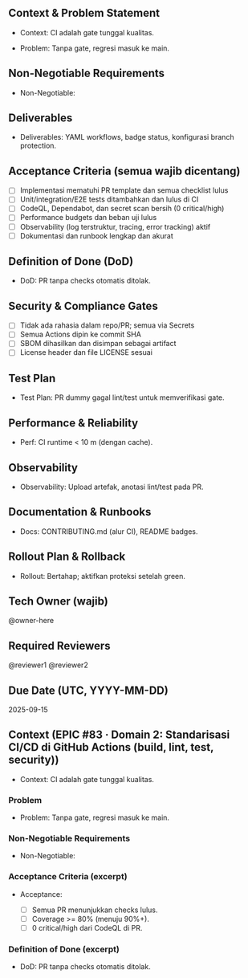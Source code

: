 <!-- AUTO:ENTERPRISE_TEMPLATE_V1 BEGIN -->
<!-- epic:#83 domain:2:Standarisasi CI/CD di GitHub Actions (build, lint, test, security) generated:2025-08-23T16:29:13.294Z -->
## Context & Problem Statement
- Context: CI adalah gate tunggal kualitas.

- Problem: Tanpa gate, regresi masuk ke main.

## Non-Negotiable Requirements
- Non-Negotiable:

## Deliverables
- Deliverables: YAML workflows, badge status, konfigurasi branch protection.

## Acceptance Criteria (semua wajib dicentang)
- [ ] Implementasi mematuhi PR template dan semua checklist lulus
- [ ] Unit/integration/E2E tests ditambahkan dan lulus di CI
- [ ] CodeQL, Dependabot, dan secret scan bersih (0 critical/high)
- [ ] Performance budgets dan beban uji lulus
- [ ] Observability (log terstruktur, tracing, error tracking) aktif
- [ ] Dokumentasi dan runbook lengkap dan akurat

## Definition of Done (DoD)
- DoD: PR tanpa checks otomatis ditolak.

## Security & Compliance Gates
- [ ] Tidak ada rahasia dalam repo/PR; semua via Secrets
- [ ] Semua Actions dipin ke commit SHA
- [ ] SBOM dihasilkan dan disimpan sebagai artifact
- [ ] License header dan file LICENSE sesuai

## Test Plan
- Test Plan: PR dummy gagal lint/test untuk memverifikasi gate.

## Performance & Reliability
- Perf: CI runtime < 10 m (dengan cache).

## Observability
- Observability: Upload artefak, anotasi lint/test pada PR.

## Documentation & Runbooks
- Docs: CONTRIBUTING.md (alur CI), README badges.

## Rollout Plan & Rollback
- Rollout: Bertahap; aktifkan proteksi setelah green.

## Tech Owner (wajib)
@owner-here

## Required Reviewers
@reviewer1 @reviewer2

## Due Date (UTC, YYYY-MM-DD)
2025-09-15
<!-- AUTO:ENTERPRISE_TEMPLATE_V1 END -->

<!-- AUTO:CONTEXT_V1 BEGIN -->
<!-- parent:#5 epic:#83 generated:2025-08-23T16:19:57.384Z -->
## Context (EPIC #83 · Domain 2: Standarisasi CI/CD di GitHub Actions (build, lint, test, security))

- Context: CI adalah gate tunggal kualitas.

### Problem
- Problem: Tanpa gate, regresi masuk ke main.

### Non-Negotiable Requirements
- Non-Negotiable:

### Acceptance Criteria (excerpt)
- Acceptance:
  
  - [ ] Semua PR menunjukkan checks lulus.
  - [ ] Coverage >= 80% (menuju 90%+).
  - [ ] 0 critical/high dari CodeQL di PR.

### Definition of Done (excerpt)
- DoD: PR tanpa checks otomatis ditolak.

<!-- AUTO:CONTEXT_V1 END -->
